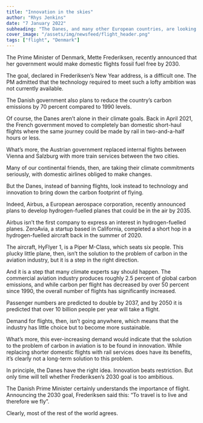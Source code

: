```yaml
---
title: "Innovation in the skies"
author: "Rhys Jenkins"
date: "7 January 2022"
subheading: "The Danes, and many other European countries, are looking to aviation to help bring down their carbon footprints."
cover_image: "/assets/img/newsfeed/flight_header.png"  
tags: ["flight", "Denmark"]
---
```

The Prime Minister of Denmark, Mette Frederiksen, recently announced that her government would make domestic flights fossil fuel free by 2030. 

The goal, declared in Frederiksen’s New Year address, is a difficult one. The PM admitted that the technology required to meet such a lofty ambition was not currently available.

The Danish government also plans to reduce the country’s carbon emissions by 70 percent compared to 1990 levels. 

Of course, the Danes aren’t alone in their climate goals. Back in April 2021, the French government moved to completely ban domestic short-haul flights where the same journey could be made by rail in two-and-a-half hours or less.

What’s more, the Austrian government replaced internal flights between Vienna and Salzburg with more train services between the two cities. 

Many of our continental friends, then, are taking their climate commitments seriously, with domestic airlines obliged to make changes. 

But the Danes, instead of banning flights, look instead to technology and innovation to bring down the carbon footprint of flying.

Indeed, Airbus, a European aerospace corporation, recently announced plans to develop hydrogen-fuelled planes that could be in the air by 2035.

Airbus isn’t the first company to express an interest in hydrogen-fuelled planes. ZeroAvia, a startup based in California, completed a short hop in a hydrogen-fuelled aircraft back in the summer of 2020. 

The aircraft, HyFlyer 1, is a Piper M-Class, which seats six people. This plucky little plane, then, isn’t the solution to the problem of carbon in the aviation industry, but it is a step in the right direction. 

And it is a step that many climate experts say should happen. The commercial aviation industry produces roughly 2.5 percent of global carbon emissions, and while carbon per flight has decreased by over 50 percent since 1990, the overall number of flights has significantly increased. 

Passenger numbers are predicted to double by 2037, and by 2050 it is predicted that over 10 billion people per year will take a flight. 

Demand for flights, then, isn’t going anywhere, which means that the industry has little choice but to become more sustainable. 

What’s more, this ever-increasing demand would indicate that the solution to the problem of carbon in aviation is to be found in innovation. While replacing shorter domestic flights with rail services does have its benefits, it’s clearly not a long-term solution to this problem. 

In principle, the Danes have the right idea. Innovation beats restriction. But only time will tell whether Frederiksen’s 2030 goal is too ambitious. 

The Danish Prime Minister certainly understands the importance of flight. Announcing the 2030 goal, Frederiksen said this: “To travel is to live and therefore we fly”.  

Clearly, most of the rest of the world agrees. 